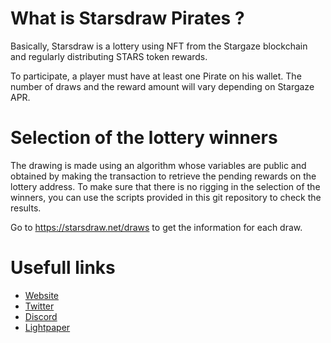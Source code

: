 # What is Starsdraw Pirates ?

Basically, Starsdraw is a lottery using NFT from the Stargaze blockchain and regularly distributing STARS token rewards.

To participate, a player must have at least one Pirate on his wallet. The number of draws and the reward amount will vary depending on Stargaze APR.

# Selection of the lottery winners

The drawing is made using an algorithm whose variables are public and obtained by making the transaction to retrieve the pending rewards on the lottery address. To make sure that there is no rigging in the selection of the winners, you can use the scripts provided in this git repository to check the results.

Go to https://starsdraw.net/draws to get the information for each draw.

# Usefull links

 - [Website](https://starsdraw.net)
 - [Twitter](https://twitter.com/TeamStarsdraw)
 - [Discord](https://discord.com/invite/B2BmGd98WK)
 - [Lightpaper](https://starsdraw.net/documents/Stars%20Draw%20-%20Lightpaper%202022.pdf)
